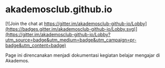 # akademosclub.github.io

[![Join the chat at https://gitter.im/akademosclub-github-io/Lobby](https://badges.gitter.im/akademosclub-github-io/Lobby.svg)](https://gitter.im/akademosclub-github-io/Lobby?utm_source=badge&utm_medium=badge&utm_campaign=pr-badge&utm_content=badge)

Page ini direncanakan menjadi dokumentasi kegiatan belajar mengajar di Akademos. 

